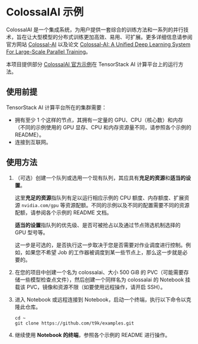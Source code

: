 # ColossalAI 示例

ColossalAI 是一个集成系统，为用户提供一套综合的训练方法和一系列的并行技术，旨在让大型模型的分布式训练更加高效、易用、可扩展。更多详细信息请参阅官方网站 [Colossal-AI](https://colossalai.org/) 以及论文 [Colossal-AI: A Unified Deep Learning System For Large-Scale Parallel Training](https://arxiv.org/abs/2110.14883)。

本项目提供部分 [ColossalAI 官方示例](https://github.com/hpcaitech/ColossalAI/tree/main/examples)在 TensorStack AI 计算平台上的运行方法。

## 使用前提

TensorStack AI 计算平台所在的集群需要：

* 拥有至少 1 个这样的节点，其拥有一定量的 GPU、CPU（核心数）和内存（不同的示例使用的 GPU 显存、CPU 和内存资源量不同，请参照各个示例的 README）。
* 连接到互联网。

## 使用方法

1. （可选）创建一个队列或选用一个现有队列，其应具有**充足的资源**和**适当的设置**。

    这里**充足的资源**指队列有足以运行相应示例的 CPU 额度、内存额度、扩展资源 `nvidia.com/gpu` 等资源配额。不同的示例以及不同的配置需要不同的资源配额，请参阅各个示例的 README 文档。

    **适当的设置**指队列的优先级、是否可被抢占以及通过节点筛选机制选择的 GPU 型号等。

    这一步是可选的，是否执行这一步取决于您是否需要对作业调度进行控制。例如，如果您不希望 Job 的工作器被调度到某一些节点上，那么这一步就是必要的。

1. 在您的项目中创建一个名为 colossalai、大小 500 GiB 的 PVC（可能需要存储一些模型检查点文件），然后创建一个同样名为 colossalai 的 Notebook 挂载该 PVC，镜像和资源不限（如要使用远程操作，请开启 SSH）。

1. 进入 Notebook 或远程连接到 Notebook，启动一个终端，执行以下命令以克隆此仓库。

    ```shell
    cd ~
    git clone https://github.com/t9k/examples.git
    ```

1. 继续使用 **Notebook 的终端**，参照各个示例的 README 进行操作。
